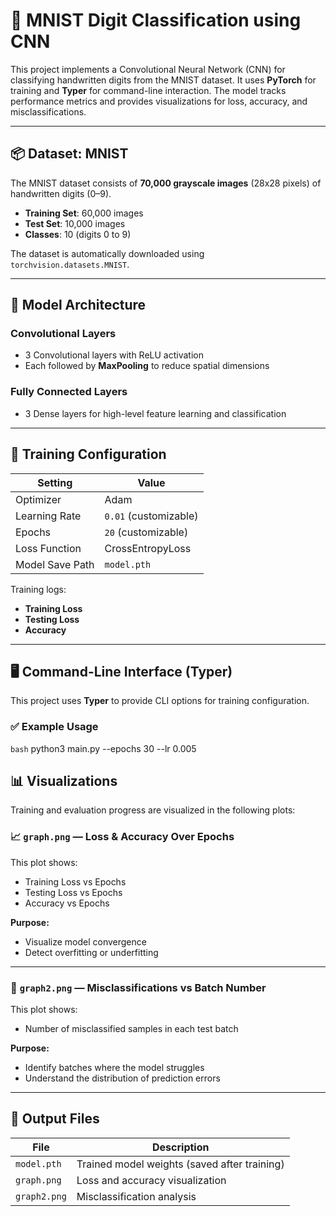 # 🧠 MNIST Digit Classification using CNN

This project implements a Convolutional Neural Network (CNN) for classifying handwritten digits from the MNIST dataset. It uses **PyTorch** for training and **Typer** for command-line interaction. The model tracks performance metrics and provides visualizations for loss, accuracy, and misclassifications.

---

## 📦 Dataset: MNIST

The MNIST dataset consists of **70,000 grayscale images** (28x28 pixels) of handwritten digits (0–9).

- **Training Set**: 60,000 images  
- **Test Set**: 10,000 images  
- **Classes**: 10 (digits 0 to 9)

The dataset is automatically downloaded using `torchvision.datasets.MNIST`.

---

## 🧠 Model Architecture

### Convolutional Layers
- 3 Convolutional layers with ReLU activation
- Each followed by **MaxPooling** to reduce spatial dimensions

### Fully Connected Layers
- 3 Dense layers for high-level feature learning and classification

---

## 🔧 Training Configuration

| Setting          | Value                     |
|------------------|---------------------------|
| Optimizer        | Adam                      |
| Learning Rate    | `0.01` (customizable)     |
| Epochs           | `20` (customizable)       |
| Loss Function    | CrossEntropyLoss          |
| Model Save Path  | `model.pth`               |

Training logs:
- **Training Loss**
- **Testing Loss**
- **Accuracy**

---

## 🖥️ Command-Line Interface (Typer)

This project uses **Typer** to provide CLI options for training configuration.

### ✅ Example Usage

```bash```
python3 main.py --epochs 30 --lr 0.005

## 📊 Visualizations

Training and evaluation progress are visualized in the following plots:

### 📈 `graph.png` — Loss & Accuracy Over Epochs

This plot shows:

- Training Loss vs Epochs  
- Testing Loss vs Epochs  
- Accuracy vs Epochs  

**Purpose:**

- Visualize model convergence  
- Detect overfitting or underfitting  

---

### 🧾 `graph2.png` — Misclassifications vs Batch Number

This plot shows:

- Number of misclassified samples in each test batch  

**Purpose:**

- Identify batches where the model struggles  
- Understand the distribution of prediction errors  

---

## 💾 Output Files

| File         | Description                                  |
|--------------|----------------------------------------------|
| `model.pth`  | Trained model weights (saved after training) |
| `graph.png`  | Loss and accuracy visualization              |
| `graph2.png` | Misclassification analysis                   |

